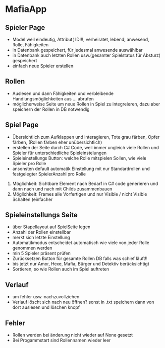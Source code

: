 # MafiaApp

## Spieler Page
- Model weil eindeutig, Attribut( ID!!!, verheiratet, lebend, anwesend, Rolle, Fähigkeiten
- in Datenbank gespeichert, für jedesmal anwesende auswählbar
- in Datenbank auch letzten Rollen usw.(gesamter Spielstatus für Absturz) gespeichert
- einfach neue Spieler erstellen

## Rollen
- Auslesen und dann Fähigkeiten und verbleibende Handlungsmöglichkeiten aus ... abrufen
- möglicherweise Seite um neue Rollen in Spiel zu integreieren, dazu aber speichern der Rollen in DB notwendig

## Spiel Page
- Übersichtlich zum Aufklappen und interagieren, Tote grau färben, Opfer färben, (Rollen färben eher unübersichtlich)
- erstellen der Seite durch C# Code, weil immer ungleich viele Rollen und Spieler für unterschiedliche Spieleinstelungen
- Spieleinstellungs Button: welche Rolle mitspielen Sollen, wie viele Spieler pro Rolle 
- ansonsten default automatik Einstellung mit nur Standardrollen und festgelegter SpielerAnzahl pro Rolle

1. Möglichkeit: Sichtbare Element nach Bedarf in C# code generieren und dann nach und nach mit Childs zusammenbauen
2. Möglichkeit: Frames alle Vorfertigen und nur Visible / nicht Visible Schalten   (einfacher



## Spieleinstellungs Seite
- über Stapellayout auf SpielSeite legen
- Anzahl der Rollen einstellbar
- merkt sich letzte Einstellung
- Automatikmodus entscheidet automatisch wie viele von jeder Rolle genommen werden 
- min 5 Spieler präsent prüfen
- Zurücksetzen Button für gesamte Rollen DB falls was schief läuft!!
- bis jetzt nur Amor, Hexe, Mafia, Bürger und Detektiv berücksichtigt
- Sortieren, so wie Rollen auch im Spiel auftreten


## Verlauf
- um fehler usw. nachzuvollziehen
- Verlauf löscht sich nach neu öffnen? sonst in .txt speichern dann von dort auslesen und löschen knopf


## Fehler
- Rollen werden bei änderung nicht wieder auf None gesetzt
- Bei Progammstart sind Rollennamen wieder leer

